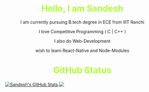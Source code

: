 <h1 align="center" style="color:greenyellow;">Hello, I am Sandesh</h1>
<p align="center"> I am currently pursuing B.tech degree in ECE from IIIT Ranchi</p>
<p align="center"> I love Competitive Programming ( C | C++ )</p>
<p align="center"> I also do Web-Development </p>
<p align="center"> wish to learn React-Native and Node-Modules </p>

<h1 align="center" style="color:greenyellow;">GitHub Status</h1>

<a href="https://github.com/sandesh-08/sandesh-08">
  <img align="center" src="https://github-readme-stats.vercel.app/api?username=sandesh-08&show_icons=true&line_height=40&count_private=true&title_color=ffffff&text_color=c9cacc&icon_color=2bbc8a&bg_color=1d1f21" alt="Sandesh's GitHub Stats" />
</a>


<a href="https://github.com/sandesh-08/sandesh-08">
  <img align="center" src="https://github-readme-stats.vercel.app/api/top-langs/?username=sandesh-08&title_color=ffffff&text_color=c9cacc&icon_color=2bbc8a&bg_color=1d1f21" />
</a>
